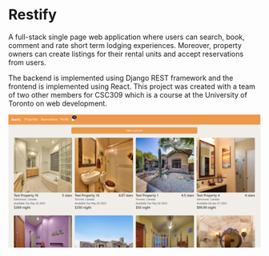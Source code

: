 # Restify
A full-stack single page web application where users can search, book, comment and rate short term lodging experiences. Moreover, property owners can create listings for their rental units and accept reservations from users. 

The backend is implemented using Django REST framework and the frontend is implemented using React. This project was created with a team of two other members for CSC309 which is a course at the University of Toronto on web development.

<img src="/Images/restify-home.png" width="600" />
